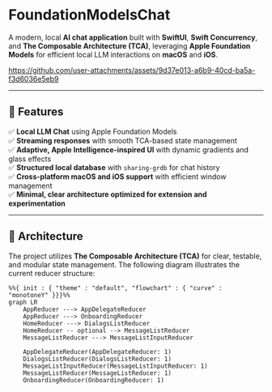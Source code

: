 # FoundationModelsChat

A modern, local **AI chat application** built with **SwiftUI**, **Swift Concurrency**, and **The Composable Architecture (TCA)**, leveraging **Apple Foundation Models** for efficient local LLM interactions on **macOS** and **iOS**.

https://github.com/user-attachments/assets/9d37e013-a6b9-40cd-ba5a-f3d6036e5eb9

---

## 🚀 Features

✅ **Local LLM Chat** using Apple Foundation Models  
✅ **Streaming responses** with smooth TCA-based state management  
✅ **Adaptive, Apple Intelligence-inspired UI** with dynamic gradients and glass effects  
✅ **Structured local database** with `sharing-grdb` for chat history  
✅ **Cross-platform macOS and iOS support** with efficient window management  
✅ **Minimal, clear architecture optimized for extension and experimentation**  

---

## 🧩 Architecture

The project utilizes **The Composable Architecture (TCA)** for clear, testable, and modular state management. The following diagram illustrates the current reducer structure:

```mermaid
%%{ init : { "theme" : "default", "flowchart" : { "curve" : "monotoneY" }}}%%
graph LR
    AppReducer ---> AppDelegateReducer
    AppReducer ---> OnboardingReducer
    HomeReducer ---> DialogsListReducer
    HomeReducer -- optional --> MessageListReducer
    MessageListReducer ---> MessageListInputReducer

    AppDelegateReducer(AppDelegateReducer: 1)
    DialogsListReducer(DialogsListReducer: 1)
    MessageListInputReducer(MessageListInputReducer: 1)
    MessageListReducer(MessageListReducer: 1)
    OnboardingReducer(OnboardingReducer: 1)
```
